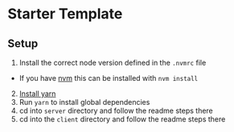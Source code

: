 # Starter Template

## Setup

1. Install the correct node version defined in the `.nvmrc` file
  - If you have [nvm](https://github.com/creationix/nvm) this can be installed with `nvm install`
2. [Install yarn](https://yarnpkg.com/en/docs/install)
3. Run `yarn` to install global dependencies
4. cd into `server` directory and follow the readme steps there
5. cd into the `client` directory and follow the readme steps there